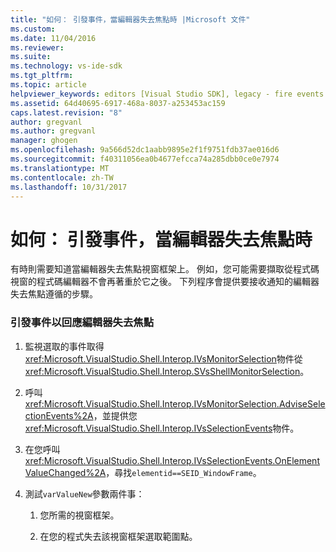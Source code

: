 ```yaml
---
title: "如何： 引發事件，當編輯器失去焦點時 |Microsoft 文件"
ms.custom: 
ms.date: 11/04/2016
ms.reviewer: 
ms.suite: 
ms.technology: vs-ide-sdk
ms.tgt_pltfrm: 
ms.topic: article
helpviewer_keywords: editors [Visual Studio SDK], legacy - fire events on losing focus
ms.assetid: 64d40695-6917-468a-8037-a253453ac159
caps.latest.revision: "8"
author: gregvanl
ms.author: gregvanl
manager: ghogen
ms.openlocfilehash: 9a566d52dc1aabb9895e2f1f9751fdb37ae016d6
ms.sourcegitcommit: f40311056ea0b4677efcca74a285dbb0ce0e7974
ms.translationtype: MT
ms.contentlocale: zh-TW
ms.lasthandoff: 10/31/2017
---
```

# <a name="how-to-fire-events-when-the-editor-loses-focus"></a>如何： 引發事件，當編輯器失去焦點時
有時則需要知道當編輯器失去焦點視窗框架上。 例如，您可能需要擷取從程式碼視窗的程式碼編輯器不會再著重於它之後。 下列程序會提供要接收通知的編輯器失去焦點遵循的步驟。  
  
### <a name="to-fire-an-event-in-response-to-an-editor-losing-focus"></a>引發事件以回應編輯器失去焦點  
  
1.  監視選取的事件取得<xref:Microsoft.VisualStudio.Shell.Interop.IVsMonitorSelection>物件從<xref:Microsoft.VisualStudio.Shell.Interop.SVsShellMonitorSelection>。  
  
2.  呼叫<xref:Microsoft.VisualStudio.Shell.Interop.IVsMonitorSelection.AdviseSelectionEvents%2A>，並提供您<xref:Microsoft.VisualStudio.Shell.Interop.IVsSelectionEvents>物件。  
  
3.  在您呼叫<xref:Microsoft.VisualStudio.Shell.Interop.IVsSelectionEvents.OnElementValueChanged%2A>，尋找`elementid==SEID_WindowFrame`。  
  
4.  測試`varValueNew`參數兩件事：  
  
    1.  您所需的視窗框架。  
  
    2.  在您的程式失去該視窗框架選取範圍點。